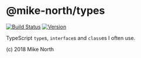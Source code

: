 # @mike-north/types

[![Build Status](https://travis-ci.org/mike-north/types.svg?branch=master)](https://travis-ci.org/mike-north/types)
[![Version](https://img.shields.io/npm/v/@mike-north/types.svg)](https://www.npmjs.com/package/@mike-north/types)

TypeScript `type`s, `interface`s and `class`es I often use.

(c) 2018 Mike North